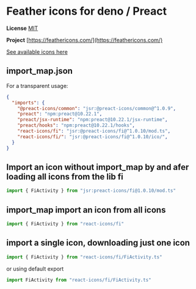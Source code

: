 # Feather icons for deno / Preact

**License** [MIT](https://github.com/feathericons/feather/blob/master/LICENSE)

**Project** [https://feathericons.com/](https://feathericons.com/)

[See available icons here](https://react-icons.deno.dev/fi)

## import_map.json

For a transparent usage:

```json
{
  "imports": {
    "@preact-icons/common": "jsr:@preact-icons/common@^1.0.9",
    "preact": "npm:preact@10.22.1",
    "preact/jsx-runtime": "npm:preact@10.22.1/jsx-runtime",
    "preact/hooks": "npm:preact@10.22.1/hooks",
    "react-icons/fi": "jsr:@preact-icons/fi@^1.0.10/mod.ts",
    "react-icons/fi/": "jsr:@preact-icons/fi@^1.0.10/ico/",
  }
}
```

## Import an icon without import_map by and afer loading all icons from the lib fi

```ts
import { FiActivity } from "jsr:preact-icons/fi@1.0.10/mod.ts"
```

## import_map import an icon from all icons

```ts
import { FiActivity } from "react-icons/fi"
```

## import a single icon, downloading just one icon

```ts
import { FiActivity } from "react-icons/fi/FiActivity.ts"
```

or using default export

```ts
import FiActivity from "react-icons/fi/FiActivity.ts"
```


